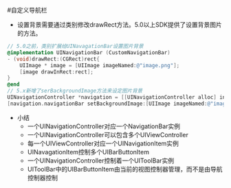 #自定义导航栏
- 设置背景需要通过类别修改drawRect方法。5.0以上SDK提供了设置背景图片的方法。
```Objective-C
// 5.0之前，类别扩展给UINavagationBar设置图片背景
@implementation UINavigationBar (CustomNavigationBar)
- (void)drawRect:(CGRect)rect{
	UIImage * image = [UIImage imageNamed:@"image.png"];
	[image drawInRect:rect];
}
@end
// 5.x新增了serBackgroundImage方法来设定图片背景
UINavigationController *navigation = [[UINavigationController alloc] initWithRootViewController:viewController];
[navigation.navigationBar setBackgroundImage:[UIImage imageNamed:@"image.png"] forBarMetrics:UIBarMetricsDefault];
```
- 小结
	+ 一个UINavigationController对应一个NavigationBar实例
	+ 一个UINavigationController可以包含多个UIViewController
	+ 每一个UIViewController对应一个UINavigationItem实例
	+ UINavagationItem控制多个UIBarButtonItem
	+ 一个UINavigationController控制着一个UIToolBar实例
	+ UIToolBar中的UIBarButtonItem由当前的视图控制器管理，而不是由导航控制器控制

